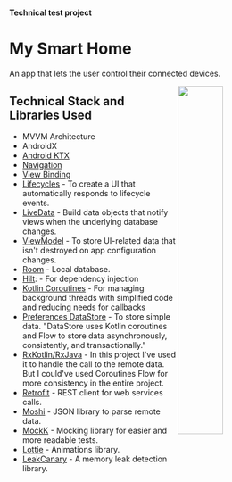 
#### Technical test project

My Smart Home
=================

An app that lets the user control their connected devices.

<img src="https://github.com/sophicapri/MySmartHome/blob/main/screenshots/full_circle_gif2.gif" align="right" width="40%">

Technical Stack and Libraries Used
--------------
  * MVVM Architecture
  * AndroidX 
  * [Android KTX][2] 
  * [Navigation][14] 
  * [View Binding][11] 
  * [Lifecycles][12] - To create a UI that automatically responds to lifecycle events.
  * [LiveData][13] - Build data objects that notify views when the underlying database changes.
  * [ViewModel][17] - To store UI-related data that isn't destroyed on app configuration changes.
  * [Room][16] - Local database.
  * [Hilt][92]: - For dependency injection
  * [Kotlin Coroutines][91] - For managing background threads with simplified code and reducing needs for callbacks
  * [Preferences DataStore][8] - To store simple data. "DataStore uses Kotlin coroutines and Flow to store data asynchronously, consistently, and transactionally."
  * [RxKotlin/RxJava][7] - In this project I've used it to handle the call to the remote data. But I could've used Coroutines Flow for more consistency in the entire project.
  * [Retrofit][5] - REST client for web services calls.
  * [Moshi][9] - JSON library to parse remote data.
  * [MockK][20] - Mocking library for easier and more readable tests.
  * [Lottie][21] - Animations library.
  * [LeakCanary][33] - A memory leak detection library.

[0]: https://developer.android.com/jetpack/components
[2]: https://developer.android.com/kotlin/ktx
[4]: https://developer.android.com/training/testing/
[11]: https://developer.android.com/topic/libraries/view-binding/
[12]: https://developer.android.com/topic/libraries/architecture/lifecycle
[13]: https://developer.android.com/topic/libraries/architecture/livedata
[14]: https://developer.android.com/topic/libraries/architecture/navigation/
[16]: https://developer.android.com/topic/libraries/architecture/room
[17]: https://developer.android.com/topic/libraries/architecture/viewmodel
[30]: https://developer.android.com/guide/topics/ui
[34]: https://developer.android.com/guide/components/fragments
[91]: https://kotlinlang.org/docs/reference/coroutines-overview.html
[92]: https://developer.android.com/training/dependency-injection/hilt-android
[5]: https://github.com/square/retrofit
[7]: https://github.com/ReactiveX/RxKotlin
[8]: https://developer.android.com/topic/libraries/architecture/datastore
[9]: https://github.com/square/moshi
[20]: https://github.com/mockk/mockk
[21]: https://github.com/airbnb/lottie-android
[33]: https://square.github.io/leakcanary/
